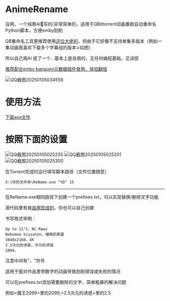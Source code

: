 # AnimeRename
自用，一个纯靠AI🤖写的/非常简单的，适用于QBittorrent动画番剧自动重命名Python脚本，方便emby刮削

QB重命名工具更推荐使用[这位大佬的](https://github.com/Nriver/Episode-ReName)，但由于它好像不支持单集多版本（例如一集动画我喜欢下载多个字幕组的版本↓如图）

所以自己用AI 搓了一个...基本上是自用的，无任何编程基础，见谅捏

[推荐配合emby bangumi元数据插件食用，体验翻倍](https://github.com/kookxiang/jellyfin-plugin-bangumi)

![QQ截图20250105034556](https://github.com/user-attachments/assets/68c984da-15f6-411d-b22c-ca842af95015)
# 使用方法
[下载exe文件](https://github.com/ikemenrourou/AnimeRename/releases)
# 按照下面的设置
![QQ截图20250105025235](https://github.com/user-attachments/assets/7f0e4a31-63c6-42e2-8d80-bd77c5522fdc)
![QQ截图20250105025201](https://github.com/user-attachments/assets/05be9d1f-49f0-4221-a23b-c9f3abb5445a)
![QQ截图20250105025300](https://github.com/user-attachments/assets/aa737f6a-3843-4e9d-945d-8842c849e12a)



在Torrent完成时运行填写脚本路径（文件位置随意）
```
X:\你的文件夹\ReName.exe "%D" 15
```
---
在ReName.exe相同路径下创建一个prefixes.txt，可以实现替换/删除文字功能

源代码里有我[自用现成的](https://github.com/ikemenrourou/AnimeRename/blob/main/ReName.py)，你也可以自己创建

书写格式举例：
```
Up to 21°C，NC-Raws
Nekomoe kissaten，喵萌奶茶屋
3840x2160，4K
2.5次元的诱惑，次元的诱惑
2099，
```
注意中间有"，"符号

适用于面对作品里带数字的动画导致刮削错误或失败的情况

可以在prefixes.txt添加需要删除的文字，简单粗暴的解决问题

例如<魔王2099>里的2099,<2.5次元的诱惑>里的2.5

